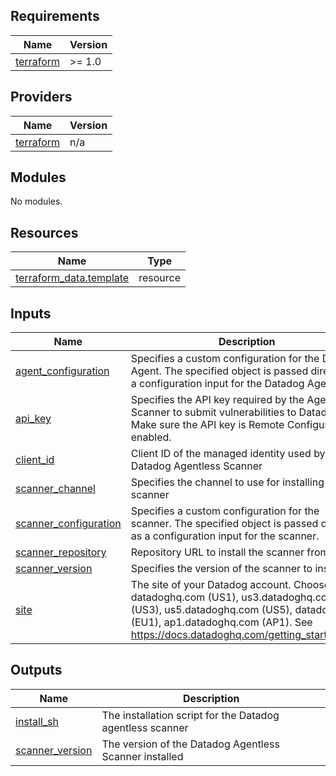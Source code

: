 <!-- BEGIN_TF_DOCS -->
## Requirements

| Name | Version |
|------|---------|
| <a name="requirement_terraform"></a> [terraform](#requirement\_terraform) | >= 1.0 |

## Providers

| Name | Version |
|------|---------|
| <a name="provider_terraform"></a> [terraform](#provider\_terraform) | n/a |

## Modules

No modules.

## Resources

| Name | Type |
|------|------|
| [terraform_data.template](https://registry.terraform.io/providers/hashicorp/terraform/latest/docs/resources/data) | resource |

## Inputs

| Name | Description | Type | Default | Required |
|------|-------------|------|---------|:--------:|
| <a name="input_agent_configuration"></a> [agent\_configuration](#input\_agent\_configuration) | Specifies a custom configuration for the Datadog Agent. The specified object is passed directly as a configuration input for the Datadog Agent. | `any` | `{}` | no |
| <a name="input_api_key"></a> [api\_key](#input\_api\_key) | Specifies the API key required by the Agentless Scanner to submit vulnerabilities to Datadog - Make sure the API key is Remote Configuration enabled. | `string` | n/a | yes |
| <a name="input_client_id"></a> [client\_id](#input\_client\_id) | Client ID of the managed identity used by the Datadog Agentless Scanner | `string` | n/a | yes |
| <a name="input_scanner_channel"></a> [scanner\_channel](#input\_scanner\_channel) | Specifies the channel to use for installing the scanner | `string` | `"stable"` | no |
| <a name="input_scanner_configuration"></a> [scanner\_configuration](#input\_scanner\_configuration) | Specifies a custom configuration for the scanner. The specified object is passed directly as a configuration input for the scanner. | `any` | `{}` | no |
| <a name="input_scanner_repository"></a> [scanner\_repository](#input\_scanner\_repository) | Repository URL to install the scanner from. | `string` | `"https://apt.datadoghq.com/"` | no |
| <a name="input_scanner_version"></a> [scanner\_version](#input\_scanner\_version) | Specifies the version of the scanner to install | `string` | `"0.11"` | no |
| <a name="input_site"></a> [site](#input\_site) | The site of your Datadog account. Choose from: datadoghq.com (US1), us3.datadoghq.com (US3), us5.datadoghq.com (US5), datadoghq.eu (EU1), ap1.datadoghq.com (AP1). See https://docs.datadoghq.com/getting_started/site/ | `string` | n/a | yes |

## Outputs

| Name | Description |
|------|-------------|
| <a name="output_install_sh"></a> [install\_sh](#output\_install\_sh) | The installation script for the Datadog agentless scanner |
| <a name="output_scanner_version"></a> [scanner\_version](#output\_scanner\_version) | The version of the Datadog Agentless Scanner installed |
<!-- END_TF_DOCS -->
